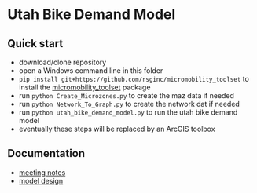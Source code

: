 # Utah Bike Demand Model

## Quick start

  - download/clone repository
  - open a Windows command line in this folder
  - `pip install git+https://github.com/rsginc/micromobility_toolset` to install the [micromobility_toolset](https://github.com/RSGInc/micromobility_toolset) package
  - run `python Create_Microzones.py` to create the maz data if needed
  - run `python Network_To_Graph.py` to create the network dat if needed
  - run `python utah_bike_demand_model.py` to run the utah bike demand model
  - eventually these steps will be replaced by an ArcGIS toolbox

## Documentation

  - [meeting notes](https://github.com/RSGInc/utah_bike_demand_model/wiki)
  - [model design](Model_Design/wfrc_model_spec_070220.docx)
